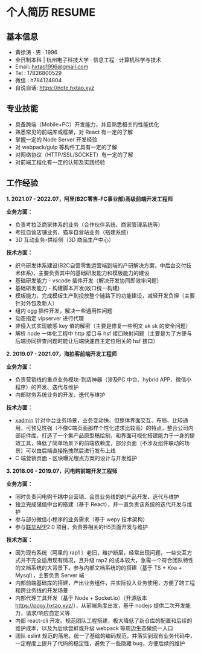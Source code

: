 # 个人简历 RESUME

## 基本信息

- ⻩徐涛 · 男 · 1996
- 全日制本科 | 杭州电子科技大学 · 信息工程 · 计算机科学与技术
- Email: hxtao1996@gmail.com
- Tel : 17826800529
- 微信 : h784124804
- 自说自话: <https://note.hxtao.xyz>


## 专业技能

- 具备跨端（Mobile+PC）开发能力，并且熟悉相关的性能优化
- 熟悉常见的前端库或框架，对 React 有一定的了解
- 掌握一定的 Node Server 开发经验
- 对 webpack/gulp 等构件工具有一定的了解
- 对网络协议（HTTP/SSL/SOCKET）有一定的了解
- 对前端工程化有一定的认知及实践经验

## 工作经验

**1. 2021.07 - 2022.07，阿里(B2C零售-FC事业部)高级前端开发工程师**

**业务方面：**
- 负责考拉泛商家体系的业务（合作伙伴系统、商家管理系统等）
- 考拉自营店铺业务、猫享自营站业务（搭建系统）
- 3D 互动业务-供给侧（3D 商品生产中心）

**技术方面：**
- 织鸟研发体系建设(B2C自营零售运营端到端的产研解决方案，中后台交付技术体系)，主要负责其中的基础研发能力和模板能力的建设
 - 基础研发能力 - vscode 插件开发（解决开发协同即效率问题）
 - 基础研发能力 - 构建脚本开发(收口统一构建)
 - 模板能力，完成模板生产到投放整个链路下的功能建设，减轻开发负担（主要针对外包及新人）
- 组内 egg 插件开发，解决一些通用性问题
 - 动态指定 vipserver 进行代理
 - 非侵入式实现敏感 key 值的解密（主要是修复一些明文 ak sk 的安全问题）
 - 解析 node 一体化工程中 http 接口与 hsf 接口映射问题（主要是为了方便与后端协同排查问题时能让后端快速自主定位相关的 hsf 接口）

**2. 2019.07 - 2021.07，海拍客前端开发工程师**

**业务方面：**

- 负责营销线的重点业务模块-到店神器（涉及PC 中台、hybrid APP、微信小程序）的开发、迭代与维护
- 内部财务系统业务的开发、迭代与维护

**技术方面：**

- [xadmin](https://note.hxtao.xyz/notes/5f16fc937aa1f101b7abf641) 针对中台业务场景，业务变动快、但整体界面交互、布局、比较通用，可预见性强（不像C端页面那样个性化述求比较高）的特点，整合公司内部组件库，打造了一个集产品原型稿绘制，和界面可视化搭建能力于一身的提效工具，降低了简单场景下的前端依赖度，部分页面（不涉及组件联动的场景）可以由后端直接拖拽然后进行发布上线
- C 端营销页面 - 区块曝光埋点方案的设计与开发维护

**3. 2018.06 - 2019.07，闪电购前端开发工程师**

**业务方面：**

- 同时负责闪电购千耦中台营销、会员业务线的的产品开发、迭代与维护
- 独立完成储值中台的搭建（基于 React），并一直负责该系统的迭代开发与维护
- 参与部分微信小程序的业务需求（基于 wepy 技术架构）
- 参与[联华APP](https://a.app.qq.com/o/simple.jsp?pkgname=com.qiangqu.sjlh)2.0 项目，负责券相关的H5页面开发与维护

**技术方面：**

- 因为现有系统（阿里的 rap1 ）老旧，维护断层，经常出现问题，一些交互方式并不完全适用现有情况，且升级 rap2 的成本较大，急需一个符合团队特性的文档系统的大背景下，参与内部文档系统的的搭建（基于 TS + Koa + Mysql），主要负责 Server 端
- 内部前端基础库的搭建，产出业务组件，并实际投入业务使用，方便了跨工程和跨业务线的开发场景
- 内部代理工具开发（基于 Node + Socket.io）（开源版本 <https://pooy.hxtao.xyz/>），从前端角度出发，基于 nodejs 提供二次开发能力，请求/响应自定义等
- 内部 react-cli 开发。规范团队工程搭建，极大降低了新仓库的配置和后续的维护成本，以及为后续尝鲜或升级 webpack 等周边生态做统一入口
- 团队 eslint 规范的落地，统一了基础的编码规范，并落实到现有业务代码中，一定程度上提升了代码的稳定性，避免了一些隐藏 bug，方便后续的维护


